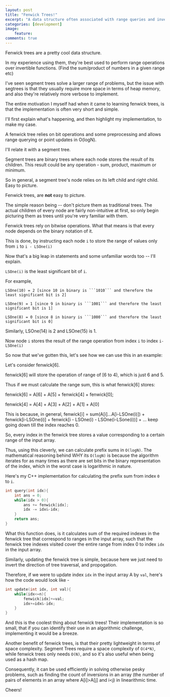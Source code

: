 ```yaml
---
layout: post
title: "Fenwick Trees!"
excerpt: "A data structure often associated with range queries and invertible functions."
categories: [development]
image:
    feature: 
comments: true
---
```


Fenwick trees are a pretty cool data structure.

In my experience using them, they're best used to perform range operations over invertible functions. (Find the sum/product of numbers in a given range etc)

I've seen segment trees solve a larger range of problems, but the issue with segtrees is that they usually require more space in terms of heap memory, and also they're relatively more verbose to implement.

The entire motivation I myself had when it came to learning fenwick trees, is that the implementation is often very short and simple.

I'll first explain what's happening, and then highlight my implementation, to make my case.

A fenwick tree relies on bit operations and some preprocessing and allows range querying or point updates in O(logN).

I'll relate it with a segment tree. 

Segment trees are binary trees where each node stores the result of its children. This result could be any operation - sum, product, maximum or minimum.

So in general, a segment tree's node relies on its left child and right child. Easy to picture.

Fenwick trees, are **not** easy to picture.

The simple reason being -- don't picture them as traditional trees. The actual children of every node are fairly non-intuitive at first, so only begin picturing them as trees until you're very familiar with them.

Fenwick trees rely on bitwise operations. What that means is that every node depends on the binary notation of it.

This is done, by instructing each node ```i``` to store the range of values only from ```i``` to ```i - LSOne(i)```

Now that's a big leap in statements and some unfamiliar words too -- I'll explain.

```LSOne(i)``` is the least significant bit of ```i```.

For example, 

```
LSOne(10) = 2 [since 10 in binary is ```1010``` and therefore the least significant bit is 2]

LSOne(9) = 1 [since 9 in binary is ```1001``` and therefore the least significant bit is 1]

LSOne(8) = 0 [since 8 in binary is ```1000``` and therefore the least significant bit is 0]
```

Similarly, LSOne(14) is 2 and LSOne(15) is 1.

Now node ```i``` stores the result of the range operation from index ```i``` to index ```i-LSOne(i)```

So now that we've gotten this, let's see how we can use this in an example:

Let's consider fenwick[6].

fenwick[6] will store the operation of range of [6 to 4), which is just 6 and 5.

Thus if we must calculate the range sum, this is what fenwick[6] stores:

fenwick[6] = A[6] + A[5] + fenwick[4] + fenwick[0];

fenwick[4] = A[4] + A[3] + A[2] + A[1] + A[0]

This is because, in general, fenwick[i] = sum(A[i]...A[i-LSOne(i)]) + fenwick[i-LSOne(i)] + fenwick[i - LSOne(i) - LSOne(i-LSone(i))] + ... keep going down till the index reaches 0.

So, every index in the fenwick tree stores a value corresponding to a certain range of the input array.

Thus, using this cleverly, we can calculate prefix sums in ```O(logN)```. The mathematical reasoning behind WHY its ```O(logN)``` is because the algorithm iterates for as many times as there are set bits in the binary representation of the index, which in the worst case is logarithmic in nature.

Here's my C++ implementation for calculating the prefix sum from index ```0``` to ```i```.

```c++
int query(int idx){
    int ans = 0;
    while(idx > 0){
        ans += fenwick[idx];
        idx -= idx&-idx;
    }
    return ans;
}
```

What this function does, is it calculates sum of the required indexes in the fenwick tree that correspond to ranges in the input array, such that the fenwick tree indexes visited cover the entire range from index 0 to index ```idx``` in the input array.

Similarly, updating the fenwick tree is simple, because here we just need to invert the direction of tree traversal, and propogation.

Therefore, if we were to update index ```idx``` in the input array A by ```val```, here's how the code would look like -

```c++
int update(int idx, int val){
    while(idx<=n){
        fenwick[idx]+=val;
        idx+=idx&-idx;
    }
}
```

And this is the coolest thing about fenwick trees! Their implementation is so small, that if you can identify their use in an algorithmic challenge, implementing it would be a breeze.

Another benefit of fenwick trees, is that their pretty lightweight in terms of space complexity. Segment Trees require a space complexity of ```O(4*N)```, while fenwick trees only needs ```O(N)```, and so it's also useful when being used as a hash map.

Consequently, it can be used efficiently in solving otherwise pesky problems, such as finding the count of inversions in an array (the number of pairs of elements in an array where A[i]>A[j] and i<j) in linearithmic time.

Cheers!